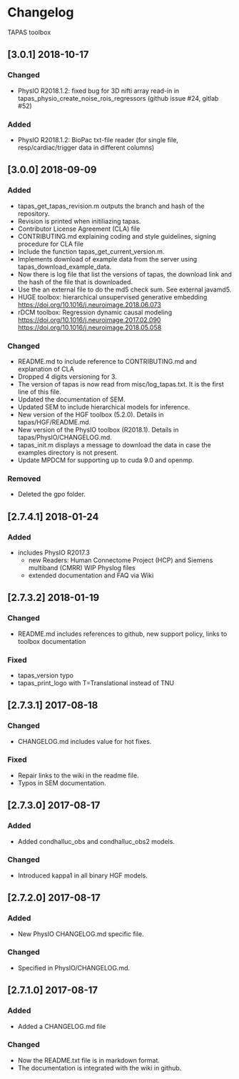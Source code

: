 # Changelog
TAPAS toolbox 

## [3.0.1] 2018-10-17

### Changed
- PhysIO R2018.1.2: fixed bug for 3D nifti array read-in in tapas_physio_create_noise_rois_regressors (github issue #24, gitlab #52)

### Added
- PhysIO R2018.1.2: BioPac txt-file reader (for single file, resp/cardiac/trigger data in different columns)

## [3.0.0] 2018-09-09

### Added
- tapas\_get\_tapas\_revision.m outputs the branch and hash of the repository.
- Revision is printed when initiliazing tapas.
- Contributor License Agreement (CLA) file
- CONTRIBUTING.md explaining coding and style guidelines, signing procedure for CLA file
- Include the function tapas\_get\_current\_version.m.
- Implements download of example data from the server using 
    tapas_download_example_data.
- Now there is log file that list the versions of tapas, the download link
    and the hash of the file that is downloaded.
- Use the an external file to do the md5 check sum. See external javamd5.
- HUGE toolbox: hierarchical unsupervised generative embedding  
    https://doi.org/10.1016/j.neuroimage.2018.06.073
- rDCM toolbox: Regression dynamic causal modeling   
    https://doi.org/10.1016/j.neuroimage.2017.02.090  
    https://doi.org/10.1016/j.neuroimage.2018.05.058

### Changed
- README.md to include reference to CONTRIBUTING.md and explanation of CLA
- Dropped 4 digits versioning for 3.
- The version of tapas is now read from misc/log\_tapas.txt. It is the first
    line of this file.
- Updated the documentation of SEM.
- Updated SEM to include hierarchical models for inference.
- New version of the HGF toolbox (5.2.0). Details in tapas/HGF/README.md.
- New version of the PhysIO toolbox (R2018.1). Details in tapas/PhysIO/CHANGELOG.md.
- tapas_init.m displays a message to download the data in case the examples
    directory is not present.
- Update MPDCM for supporting up to cuda 9.0 and openmp.

### Removed
- Deleted the gpo folder.

## [2.7.4.1] 2018-01-24

### Added
- includes PhysIO R2017.3 
    - new Readers: Human Connectome Project (HCP) and Siemens multiband (CMRR) WIP Physlog files
    - extended documentation and FAQ via Wiki

## [2.7.3.2] 2018-01-19

### Changed
- README.md includes references to github, new support policy, links to toolbox documentation

### Fixed
- tapas_version typo
- tapas_print_logo with T=Translational instead of TNU

## [2.7.3.1] 2017-08-18

### Changed
- CHANGELOG.md includes value for hot fixes.

### Fixed
- Repair links to the wiki in the readme file.
- Typos in SEM documentation.


## [2.7.3.0] 2017-08-17

### Added
- Added condhalluc_obs and condhalluc_obs2 models.

### Changed
- Introduced kappa1 in all binary HGF models.


## [2.7.2.0] 2017-08-17

### Added
- New PhysIO CHANGELOG.md specific file.

### Changed
- Specified in PhysIO/CHANGELOG.md.


## [2.7.1.0] 2017-08-17

### Added
- Added a CHANGELOG.md file

### Changed
- Now the README.txt file is in markdown format.
- The documentation is integrated with the wiki in github.
